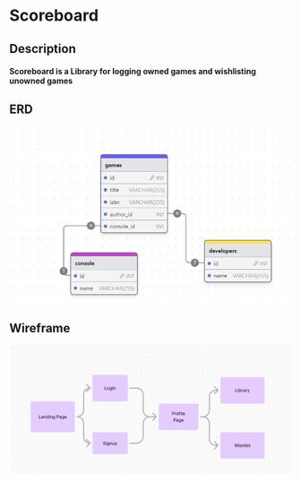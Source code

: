 # Scoreboard
<h2>Description</h2>
<h4>Scoreboard is a Library for logging owned games and wishlisting unowned games</h4>
<h2>ERD</h2>
<img src="./public/images/Screenshot 2024-08-08 182420.png" alt="ERD" srcset="">
<h2>Wireframe</h2>
<img src="./public/images/Screenshot 2024-08-08 180546.png" alt="Wireframe" srcset="">